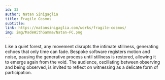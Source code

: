 ```yaml
---
id: 33
author: Natan Sinigaglia
title: Fragile Cosmos
subtitle: 
link: https://natansinigaglia.com/works/fragile-cosmos/
img: img/MadeWithGamma/Natan-FC.png
---
```

Like a quiet forest, any movement disrupts the intimate stillness, generating echoes that only time can fade. Bespoke software registers motion and noise, pausing the generative process until stillness is restored, allowing it to emerge again from the void. The audience, oscillating between observing and being observed, is invited to reflect on witnessing as a delicate form of participation.

